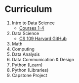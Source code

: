 # Curriculum
1. Intro to Data Science
    - [Courses 1-4](https://www.coursera.org/specializations/data-science#courses)
2. Data Science
    - [CS 109 Harvard GitHub](https://github.com/cs109/content)
3. Math
4. Computing
5. Data Analysis
6. Data Communication & Design
7. Python (Learn)
8. Python (Libraries)
9. Capstone Project

